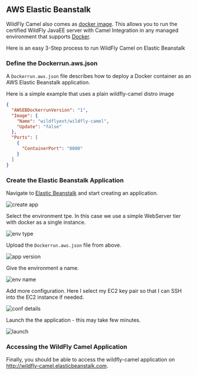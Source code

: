 ## AWS Elastic Beanstalk

WildFly Camel also comes as [docker image](https://registry.hub.docker.com/u/wildflyext/wildfly-camel/). This allows you to run the certified WildFly JavaEE server with Camel Integration in any managed environment that supports [Docker](https://www.docker.com/).

Here is an easy 3-Step process to run WildFly Camel on Elastic Beanstalk

### Define the Dockerrun.aws.json

A ```Dockerrun.aws.json``` file describes how to deploy a Docker container as an AWS Elastic Beanstalk application.

Here is a simple example that uses a plain wildfly-camel distro image

```json
{
  "AWSEBDockerrunVersion": "1",
  "Image": {
    "Name": "wildflyext/wildfly-camel",
    "Update": "false"
  },
  "Ports": [
    {
      "ContainerPort": "8080"
    }
  ]
}
```

### Create the Elastic Beanstalk Application

Navigate to [Elastic Beanstalk](https://eu-west-1.console.aws.amazon.com/elasticbeanstalk/home?region=eu-west-1) and start creating an application.

![create app](../images/beanstalk-step-00.png)

Select the environment tpe. In this case we use a simple WebServer tier with docker as a single instance.

![env type](../images/beanstalk-step-01.png)

Upload the ```Dockerrun.aws.json``` file from above.

![app version](../images/beanstalk-step-02.png)

Give the environment a name.

![env name](../images/beanstalk-step-03.png)

Add more configuration. Here I select my EC2 key pair so that I can SSH into the EC2 instance if needed.

![conf details](../images/beanstalk-step-05.png)

Launch the the application - this may take few minutes.

![launch](../images/beanstalk-step-final.png)

### Accessing the WildFly Camel Application

Finally, you should be able to access the wildfly-camel application on http://wildfly-camel.elasticbeanstalk.com.
